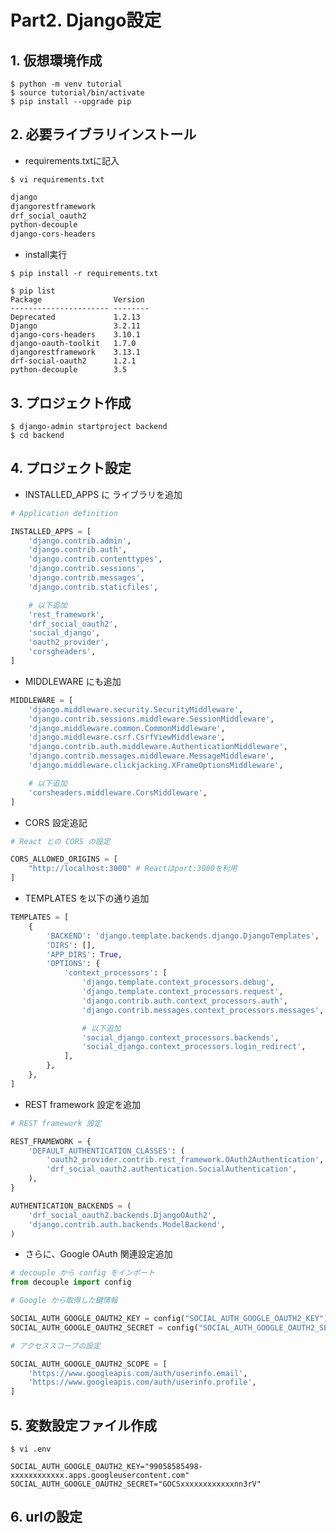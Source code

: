 # Part2. Django設定

## 1. 仮想環境作成

```shell
$ python -m venv tutorial
$ source tutorial/bin/activate
$ pip install --upgrade pip
```

## 2. 必要ライブラリインストール

- requirements.txtに記入

```shell
$ vi requirements.txt
```

```txt:requirements.txt
django
djangorestframework
drf_social_oauth2
python-decouple
django-cors-headers
```

- install実行

```shell
$ pip install -r requirements.txt

$ pip list
Package                Version
---------------------- --------
Deprecated             1.2.13
Django                 3.2.11
django-cors-headers    3.10.1
django-oauth-toolkit   1.7.0
djangorestframework    3.13.1
drf-social-oauth2      1.2.1
python-decouple        3.5
```

## 3. プロジェクト作成

```shell
$ django-admin startproject backend
$ cd backend
```

## 4. プロジェクト設定

- INSTALLED_APPS に ライブラリを追加

```py:backend/settings.py
# Application definition

INSTALLED_APPS = [
    'django.contrib.admin',
    'django.contrib.auth',
    'django.contrib.contenttypes',
    'django.contrib.sessions',
    'django.contrib.messages',
    'django.contrib.staticfiles',

    # 以下追加
    'rest_framework',
    'drf_social_oauth2',
    'social_django',
    'oauth2_provider',
    'corsgheaders',
]
```

- MIDDLEWARE にも追加

```py:backend/settings.py
MIDDLEWARE = [
    'django.middleware.security.SecurityMiddleware',
    'django.contrib.sessions.middleware.SessionMiddleware',
    'django.middleware.common.CommonMiddleware',
    'django.middleware.csrf.CsrfViewMiddleware',
    'django.contrib.auth.middleware.AuthenticationMiddleware',
    'django.contrib.messages.middleware.MessageMiddleware',
    'django.middleware.clickjacking.XFrameOptionsMiddleware',

    # 以下追加
    'corsheaders.middleware.CorsMiddleware',
]
```

- CORS 設定追記

```py:backend/settings.py
# React との CORS の設定

CORS_ALLOWED_ORIGINS = [
    "http://localhost:3000" # Reactはport:3000を利用
]
```

- TEMPLATES を以下の通り追加

```py:backend/settings.py
TEMPLATES = [
    {
        'BACKEND': 'django.template.backends.django.DjangoTemplates',
        'DIRS': [],
        'APP_DIRS': True,
        'OPTIONS': {
            'context_processors': [
                'django.template.context_processors.debug',
                'django.template.context_processors.request',
                'django.contrib.auth.context_processors.auth',
                'django.contrib.messages.context_processors.messages',

                # 以下追加
                'social_django.context_processors.backends',
                'social_django.context_processors.login_redirect',
            ],
        },
    },
]
```

- REST framework 設定を追加

```py:backend/settings.py
# REST framework 設定

REST_FRAMEWORK = {
    'DEFAULT_AUTHENTICATION_CLASSES': (
        'oauth2_provider.contrib.rest_framework.OAuth2Authentication',
        'drf_social_oauth2.authentication.SocialAuthentication',
    ),
}

AUTHENTICATION_BACKENDS = (
    'drf_social_oauth2.backends.DjangoOAuth2',
    'django.contrib.auth.backends.ModelBackend',
)
```

- さらに、Google OAuth 関連設定追加

```py:backend/settings.py
# decouple から config をインポート
from decouple import config

# Google から取得した鍵情報

SOCIAL_AUTH_GOOGLE_OAUTH2_KEY = config("SOCIAL_AUTH_GOOGLE_OAUTH2_KEY")
SOCIAL_AUTH_GOOGLE_OAUTH2_SECRET = config("SOCIAL_AUTH_GOOGLE_OAUTH2_SECRET")

# アクセススコープの設定

SOCIAL_AUTH_GOOGLE_OAUTH2_SCOPE = [
    'https://www.googleapis.com/auth/userinfo.email',
    'https://www.googleapis.com/auth/userinfo.profile',
]
```

## 5. 変数設定ファイル作成

```shell:backend
$ vi .env
```

```:.env
SOCIAL_AUTH_GOOGLE_OAUTH2_KEY="99058585498-xxxxxxxxxxxx.apps.googleusercontent.com"
SOCIAL_AUTH_GOOGLE_OAUTH2_SECRET="GOCSxxxxxxxxxxxxnn3rV"
```

## 6. urlの設定


